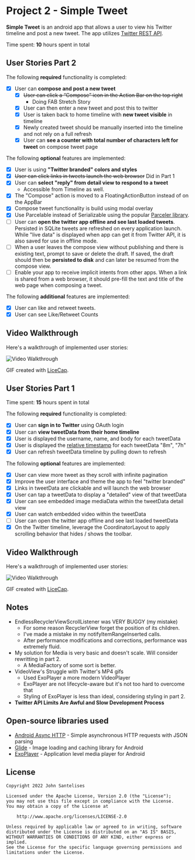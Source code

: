 # Project 2 - Simple Tweet

**Simple Tweet** is an android app that allows a user to view his Twitter timeline and post a new tweet. The app utilizes [Twitter REST API](https://dev.twitter.com/rest/public).

Time spent: **10** hours spent in total

## User Stories Part 2

The following **required** functionality is completed:

- [x] User can **compose and post a new tweet**
  - [x] ~~User can click a “Compose” icon in the Action Bar on the top right~~
    - Doing FAB Stretch Story
  - [x] User can then enter a new tweet and post this to twitter
  - [x] User is taken back to home timeline with **new tweet visible** in timeline
  - [x] Newly created tweet should be manually inserted into the timeline and not rely on a full refresh
  - [x] User can **see a counter with total number of characters left for tweet** on compose tweet page

The following **optional** features are implemented:

- [x] User is using **"Twitter branded" colors and styles**
- [x] ~~User can click links in tweets launch the web browser~~ Did in Part 1
- [x] User can **select "reply" from detail view to respond to a tweet**
  - Accessible from Timeline as well.
- [x] The "Compose" action is moved to a FloatingActionButton instead of on the AppBar
- [x] Compose tweet functionality is build using modal overlay
- [x] Use Parcelable instead of Serializable using the popular [Parceler library](http://guides.codepath.org/android/Using-Parceler).
- [ ] User can **open the twitter app offline and see last loaded tweets**. Persisted in SQLite tweets are refreshed on every application launch. While "live data" is displayed when app can get it from Twitter API, it is also saved for use in offline mode.
- [ ] When a user leaves the compose view without publishing and there is existing text, prompt to save or delete the draft. If saved, the draft should then be **persisted to disk** and can later be resumed from the compose view.
- [ ] Enable your app to receive implicit intents from other apps. When a link is shared from a web browser, it should pre-fill the text and title of the web page when composing a tweet.

The following **additional** features are implemented:

- [x] User can like and retweet tweets.
- [x] User can see Like/Retweet Counts
 
## Video Walkthrough

Here's a walkthrough of implemented user stories:

<img src='https://user-images.githubusercontent.com/43687971/154834348-38559456-0220-4b1f-88cd-af3665ae90ad.gif' title='Video Walkthrough' width='' alt='Video Walkthrough' />

GIF created with [LiceCap](http://www.cockos.com/licecap/).


## User Stories Part 1

Time spent: **15** hours spent in total

The following **required** functionality is completed:

- [x] User can **sign in to Twitter** using OAuth login
- [x]	User can **view tweetData from their home timeline**
  - [x] User is displayed the username, name, and body for each tweetData
  - [x] User is displayed the [relative timestamp](https://gist.github.com/nesquena/f786232f5ef72f6e10a7) for each tweetData "8m", "7h"
- [x] User can refresh tweetData timeline by pulling down to refresh

The following **optional** features are implemented:

- [x] User can view more tweet as they scroll with infinite pagination
- [x] Improve the user interface and theme the app to feel "twitter branded"
- [x] Links in tweetData are clickable and will launch the web browser
- [x] User can tap a tweetData to display a "detailed" view of that tweetData
- [x] User can see embedded image mediaData within the tweetData detail view
- [x] User can watch embedded video within the tweetData
- [ ] User can open the twitter app offline and see last loaded tweetData
- [x] On the Twitter timeline, leverage the CoordinatorLayout to apply scrolling behavior that hides / shows the toolbar.

## Video Walkthrough

Here's a walkthrough of implemented user stories:

<img src='https://user-images.githubusercontent.com/43687971/153701564-bd028615-ff18-4b9b-be6c-e5a1923a79de.gif' title='Video Walkthrough' width='' alt='Video Walkthrough' />

GIF created with [LiceCap](http://www.cockos.com/licecap/).

## Notes

- EndlessRecyclerViewScrollListener was VERY BUGGY (my mistake)
   - For some reason RecyclerView forget the position of its children.
   - I've made a mistake in my notifyItemRangeInserted calls.
   - After performance modifications and corrections, performance was extremely fluid.
- My solution for Media is very basic and doesn't scale. Will consider rewritting in part 2.
   - A MediaFactory of some sort is better.
- VideoView's Struggle with Twitter's MP4 gifs
   - Used ExoPlayer a more modern VideoPlayer
   - ExoPlayer are not lifecycle-aware but it's not too hard to overcome that
   - Styling of ExoPlayer is less than ideal, considering styling in part 2.
- **Twitter API Limits Are Awful and Slow Development Process**


## Open-source libraries used

- [Android Async HTTP](https://github.com/codepath/CPAsyncHttpClient) - Simple asynchronous HTTP requests with JSON parsing
- [Glide](https://github.com/bumptech/glide) - Image loading and caching library for Android
- [ExoPlayer](https://github.com/google/ExoPlayer) - Application level media player for Android

## License

    Copyright 2022 John Santelises

    Licensed under the Apache License, Version 2.0 (the "License");
    you may not use this file except in compliance with the License.
    You may obtain a copy of the License at

        http://www.apache.org/licenses/LICENSE-2.0

    Unless required by applicable law or agreed to in writing, software
    distributed under the License is distributed on an "AS IS" BASIS,
    WITHOUT WARRANTIES OR CONDITIONS OF ANY KIND, either express or implied.
    See the License for the specific language governing permissions and
    limitations under the License.
